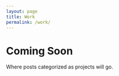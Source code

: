 ```yaml
---
layout: page
title: Work
permalink: /work/
---
```


# Coming Soon

Where posts categorized as projects will go.

